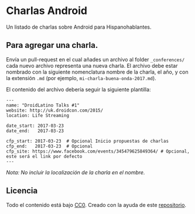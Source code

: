 Charlas Android
===========

Un listado de charlas sobre Android para Hispanohablantes.

Para agregar una charla.
-------------------

Envía un pull-request en el cual añades un archivo al folder `_conferences/`
cada nuevo archivo representa una nueva charla. El archivo debe estar nombrado con la siguiente nomenclatura
 nombre de la charla, el año, y con la extensión `.md`  (por ejemplo, `mi-charla-buena-onda-2017.md`).

El contenido del archivo debería seguir la siguiente plantilla:

```
---
name: "DroidLatino Talks #1"
website: http://uk.droidcon.com/2015/
location: Life Streaming

date_start: 2017-03-23
date_end:   2017-03-23

cfp_start: 2017-03-23  # Opcional Inicio propuestas de charlas
cfp_end:   2017-03-23  # Opcional
cfp_site: https://www.facebook.com/events/345479625849364/ # Opcional, este será el link por defecto
---
```

*Nota: No incluir la localización de la charla en el nombre.*



Licencia
-------

Todo el contenido está bajo [CC0][1].
Creado con la ayuda de este [repositorio](https://github.com/AndroidStudyGroup/conferences).

 [1]: https://creativecommons.org/publicdomain/zero/1.0/
